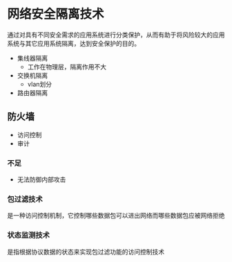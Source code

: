 # 网络安全隔离技术

通过对具有不同安全需求的应用系统进行分类保护，从而有助于将风险较大的应用系统与其它应用系统隔离，达到安全保护的目的。

- 集线器隔离
  - 工作在物理层，隔离作用不大
- 交换机隔离
  - vlan划分
- 路由器隔离

## 防火墙

- 访问控制
- 审计

### 不足

- 无法防御内部攻击

### 包过滤技术

是一种访问控制机制，它控制哪些数据包可以进出网络而哪些数据包应被网络拒绝

### 状态监测技术

是指根据协议数据的状态来实现包过滤功能的访问控制技术